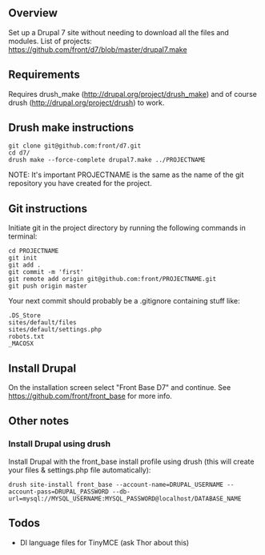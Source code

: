 
## Overview
Set up a Drupal 7 site without needing to download all the files and modules. List of projects: https://github.com/front/d7/blob/master/drupal7.make

## Requirements
Requires drush_make (http://drupal.org/project/drush_make) and of course drush (http://drupal.org/project/drush) to work.

## Drush make instructions

    git clone git@github.com:front/d7.git
    cd d7/
    drush make --force-complete drupal7.make ../PROJECTNAME

NOTE: It's important PROJECTNAME is the same as the name of the git repository you have created for the project.

## Git instructions

Initiate git in the project directory by running the following commands in terminal:

    cd PROJECTNAME
    git init
    git add .
    git commit -m 'first'
    git remote add origin git@github.com:front/PROJECTNAME.git
    git push origin master

Your next commit should probably be a .gitignore containing stuff like:

    .DS_Store
    sites/default/files
    sites/default/settings.php
    robots.txt
    _MACOSX

## Install Drupal
On the installation screen select "Front Base D7" and continue. See https://github.com/front/front_base for more info.

## Other notes
### Install Drupal using drush
Install Drupal with the front_base install profile using drush (this will create your files & settings.php file automatically):

    drush site-install front_base --account-name=DRUPAL_USERNAME --account-pass=DRUPAL_PASSWORD --db-url=mysql://MYSQL_USERNAME:MYSQL_PASSWORD@localhost/DATABASE_NAME

## Todos
- Dl language files for TinyMCE (ask Thor about this)